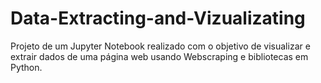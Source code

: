 # Data-Extracting-and-Vizualizating
Projeto de um Jupyter Notebook realizado com o objetivo de visualizar e extrair dados de uma página web usando Webscraping e bibliotecas em Python.
